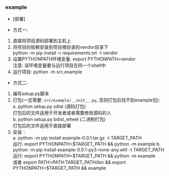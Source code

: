 ### example

* [部署]
- 方式一:
1. 直接将项目源码部署到主机上
2. 将项目的依赖安装到项目根目录的vendor目录下  
   python -m pip install -r requirements.txt -t vendor
3. 设置PYTHONPATH环境变量: export PYTHONPATH=vendor  
   注意: 该环境变量要与运行项目在同一个shell中
4. 运行项目: python -m src.example

- 方式二:
1. 编写setup.py脚本  
2. 打包(一定需要: `src/example/__init__.py`, 否则打包后找不到example包):  
   a. python setup.py sdist    (源码打包)  
      打包后的文件适用于开发者或者需要修改源码的人  
   b. python setup.py bdist_wheel    (二进制打包)  
      打包后的文件适用于直接部署  
3. 安装：  
   a. python -m pip install example-0.0.1.tar.gz -t TARGET_PATH  
      运行: export PYTHONPATH=$TARGET_PATH && python -m example  
   b. python -m pip install example-0.0.1-py3-none-any.whl -t TARGET_PATH  
      运行: export PYTHONPATH=$TARGET_PATH && python -m example  
            或者 export PATH=$PATH:$TARGET_PATH/bin && export PYTHONPATH=$TARGET_PATH && example  
